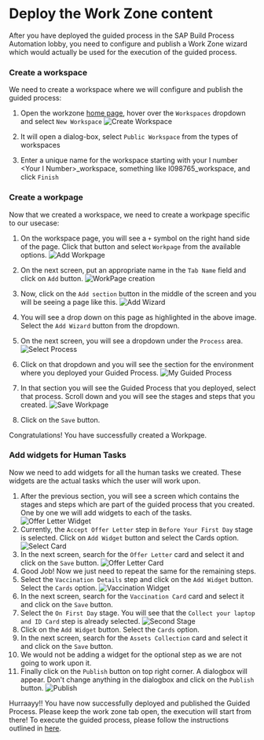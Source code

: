 # Deploy the Work Zone content

After you have deployed the guided process in the SAP Build Process Automation lobby, you need to configure and publish a Work Zone wizard which would actually be used for the execution of the guided process.

### Create a workspace
We need to create a workspace where we will configure and publish the guided process:

1. Open the workzone [home page](https://ca10-cr-consumer.workzone.cfapps.ca10.hana.ondemand.com/site#workzone-home&/home), hover over the `Workspaces` dropdown and select `New Workspace`
![Create Workspace](assets/WorkspaceCreation.png)

2. It will open a dialog-box, select `Public Workspace` from the types of workspaces
3. Enter a unique name for the workspace starting with your I number \<Your I Number\>_workspace, something like I098765_workspace, and click `Finish`
 
### Create a workpage
Now that we created a workspace, we need to create a workpage specific to our usecase:

1. On the workspace page, you will see a `+` symbol on the right hand side of the page. Click that button and select `Workpage` from the available options.
![Add Workpage](assets/WorkpageCreation.png)
  
2. On the next screen, put an appropriate name in the `Tab Name` field and click on `Add` button.
![WorkPage creation](assets/WorkpageName.png)
3. Now, click on the `Add section` button in the middle of the screen and you will be seeing a page like this.
![Add Wizard](assets/AddWizard.png)

4. You will see a drop down on this page as highlighted in the above image. Select the `Add Wizard` button from the dropdown.
5. On the next screen, you will see a dropdown under the `Process` area.
![Select Process](assets/ProcessSelection.png)
6. Click on that dropdown and you will see the section for the environment where you deployed your Guided Process.
![My Guided Process](assets/MyProcess.png)
7. In that section you will see the Guided Process that you deployed, select that process. Scroll down and you will see the stages and steps that you created.
![Save Workpage](assets/SaveWorkpage.png)
8. Click on the `Save` button.

Congratulations! You have successfully created a Workpage.

### Add widgets for Human Tasks
Now we need to add widgets for all the human tasks we created. These widgets are the actual tasks which the user will work upon.

1. After the previous section, you will see a screen which contains the stages and steps which are part of the guided process that you created. One by one we will add widgets to each of the tasks.
![Offer Letter Widget](assets/OfferLetterWidget.png)
2. Currently, the `Accept Offer Letter` step in `Before Your First Day` stage is selected. Click on `Add Widget` button and select the Cards option.
![Select Card](assets/cardSelection.png)
3. In the next screen, search for the `Offer Letter` card and select it and click on the `Save` button.
![Offer Letter Card](assets/OfferLetterCard.png)
4. Good Job! Now we just need to repeat the same for the remaining steps.
5. Select the `Vaccination Details` step and click on the `Add Widget` button. Select the `Cards` option.
![Vaccination Widget](assets/vaccineWidget.png)
6. In the next screen, search for the `Vaccination Card` card and select it and click on the `Save` button.
7. Select the `On First Day` stage. You will see that the `Collect your laptop and ID Card` step is already selected.
![Second Stage](assets/assetCollectionWidget.png) 
8. Click on the `Add Widget` button. Select the `Cards` option.
9. In the next screen, search for the `Assets Collection` card and select it and click on the `Save` button.
10. We would not be adding a widget for the optional step as we are not going to work upon it.
11. Finally click on the `Publish` button on top right corner. A dialogbox will appear. Don't change anything in the dialogbox and click on the `Publish` button.
![Publish](assets/finalPublish.png)

Hurraayy!! You have now successfully deployed and published the Guided Process. Please keep the work zone tab open, the execution will start from there! To execute the guided process, please follow the instructions outlined in [here](GuidedProcessExecution.md).
